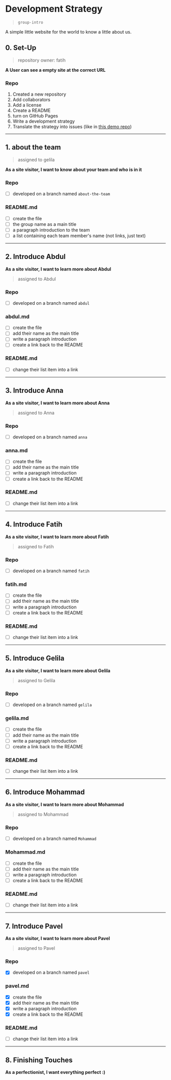 # Development Strategy

> `group-intro`

A simple little website for the world to know a little about us.

## 0. Set-Up

> repository owner: fatih

__A User can see a empty site at the correct URL__

### Repo

1. Created a new repository
1. Add collaborators
1. Add a license
1. Create a README
1. turn on GitHub Pages
1. Write a development strategy
1. Translate the strategy into issues (like in [this demo repo](https://github.com/hackyourfuturebelgium/from-strategy-to-issues))

---

## 1. about the team

> assigned to gelila

__As a site visitor, I want to know about your team and who is in it__

### Repo

- [ ] developed on a branch named `about-the-team`

### README.md

- [ ] create the file
- [ ] the group name as a main title
- [ ] a paragraph introduction to the team
- [ ] a list containing each team member's name (not links, just text)

---

## 2. Introduce Abdul

__As a site visitor, I want to learn more about Abdul__

> assigned to Abdul

### Repo

- [ ] developed on a branch named `abdul`

### abdul.md

- [ ] create the file
- [ ] add their name as the main title
- [ ] write a paragraph introduction
- [ ] create a link back to the README

### README.md

- [ ] change their list item into a link

---

## 3. Introduce Anna

__As a site visitor, I want to learn more about Anna__

> assigned to Anna 

### Repo

- [ ] developed on a branch named `anna`

### anna.md

- [ ] create the file
- [ ] add their name as the main title
- [ ] write a paragraph introduction
- [ ] create a link back to the README

### README.md

- [ ] change their list item into a link

---

## 4. Introduce Fatih

__As a site visitor, I want to learn more about Fatih__

> assigned to Fatih

### Repo

- [ ] developed on a branch named `fatih`

### fatih.md

- [ ] create the file
- [ ] add their name as the main title
- [ ] write a paragraph introduction
- [ ] create a link back to the README

### README.md

- [ ] change their list item into a link

---

## 5. Introduce Gelila

__As a site visitor, I want to learn more about Gelila__

> assigned to Gelila

### Repo

- [ ] developed on a branch named `gelila`

### gelila.md

- [ ] create the file
- [ ] add their name as the main title
- [ ] write a paragraph introduction
- [ ] create a link back to the README

### README.md

- [ ] change their list item into a link

---

## 6. Introduce Mohammad

__As a site visitor, I want to learn more about Mohammad__

> assigned to Mohammad

### Repo

- [ ] developed on a branch named `Mohammad`

### Mohammad.md

- [ ] create the file
- [ ] add their name as the main title
- [ ] write a paragraph introduction
- [ ] create a link back to the README

### README.md

- [ ] change their list item into a link

---

## 7. Introduce Pavel

__As a site visitor, I want to learn more about Pavel__

> assigned to Pavel

### Repo

- [x] developed on a branch named `pavel`

### pavel.md

- [x] create the file
- [x] add their name as the main title
- [x] write a paragraph introduction
- [x] create a link back to the README

### README.md

- [ ] change their list item into a link

---

## 8. Finishing Touches

__As a perfectionist, I want everything perfect :)__

